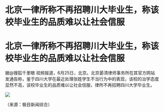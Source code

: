 # 北京一律所称不再招聘川大毕业生，称该校毕业生的品质难以让社会信服

# 北京一律所称不再招聘川大毕业生，称该校毕业生的品质难以让社会信服

据@搜狐千里眼
视频报道，6月25日，北京。北京晏清律师事务所在其官方网站发通告称，鉴于四川大学在最近处理张姓学生不当行为中的表现，该校的治学态度显然不高，该校毕业生的品质难以让社会信服，律所不再招聘四川大学毕业生。

![](https://inews.gtimg.com/om_bt/OSOrnQNS5AodPoTx2i-uv7BLdxXJ1lsUCkpWi79hJeKR8AA/1000)

（来源：极目新闻综合）

